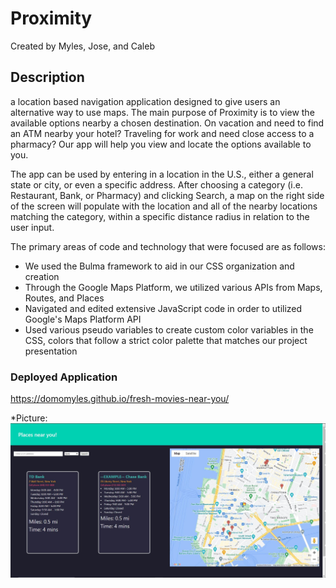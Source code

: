 ﻿# Proximity
Created by Myles, Jose, and Caleb

## Description
a location based navigation application designed to give users an alternative way to use maps. The main purpose of Proximity is to view the available options nearby a chosen destination. On vacation and need to find an ATM nearby your hotel? Traveling for work and need close access to a pharmacy? Our app will help you view and locate the options available to you.

The app can be used by entering in a location in the U.S., either a general state or city, or even a specific address. After choosing a category (i.e. Restaurant, Bank, or Pharmacy) and clicking Search, a map on the right side of the screen will populate with the location and all of the nearby locations matching the category, within a specific distance radius in relation to the user input.

The primary areas of code and technology that were focused are as follows:
* We used the Bulma framework to aid in our CSS organization and creation
* Through the Google Maps Platform, we utilized various APIs from Maps, Routes, and Places
* Navigated and edited extensive JavaScript code in order to utilized Google's Maps Platform API
* Used various pseudo variables to create custom color variables in the CSS, colors that follow a strict color palette that matches our project presentation

### Deployed Application
https://domomyles.github.io/fresh-movies-near-you/


*Picture:
![Alt text](./assets/images/GroupProjectPicture.JPG)


